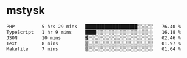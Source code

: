 # mstysk

<!--START_SECTION:waka-->

```txt
PHP          5 hrs 29 mins   ███████████████████░░░░░░   76.40 %
TypeScript   1 hr 9 mins     ████░░░░░░░░░░░░░░░░░░░░░   16.18 %
JSON         10 mins         ▓░░░░░░░░░░░░░░░░░░░░░░░░   02.46 %
Text         8 mins          ▒░░░░░░░░░░░░░░░░░░░░░░░░   01.97 %
Makefile     7 mins          ▒░░░░░░░░░░░░░░░░░░░░░░░░   01.64 %
```

<!--END_SECTION:waka-->
